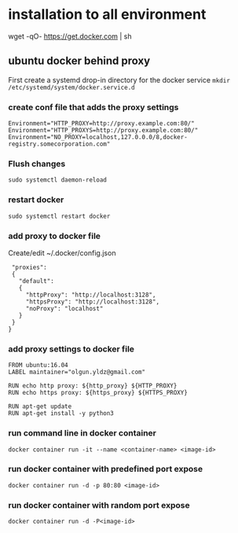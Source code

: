 # installation to all environment
wget -qO- https://get.docker.com | sh

## ubuntu docker behind proxy

First create a systemd drop-in directory for the docker service
``` mkdir /etc/systemd/system/docker.service.d ```

### create conf file that adds the proxy settings 

``` [Service]
Environment="HTTP_PROXY=http://proxy.example.com:80/" 
Environment="HTTP_PROXYS=http://proxy.example.com:80/" 
Environment="NO_PROXY=localhost,127.0.0.0/8,docker-registry.somecorporation.com"
```
### Flush changes

``` sudo systemctl daemon-reload ```

### restart docker

``` sudo systemctl restart docker ```


### add proxy to docker file

Create/edit ~/.docker/config.json

```{
 "proxies":
 {
   "default":
   {
     "httpProxy": "http://localhost:3128",
     "httpsProxy": "http://localhost:3128",
     "noProxy": "localhost"
   }
 }
}

```

### add proxy settings to docker file

```
FROM ubuntu:16.04
LABEL maintainer="olgun.yldz@gmail.com"

RUN echo http proxy: ${http_proxy} ${HTTP_PROXY}
RUN echo https proxy: ${https_proxy} ${HTTPS_PROXY}

RUN apt-get update
RUN apt-get install -y python3
```

### run command line in docker container

```
docker container run -it --name <container-name> <image-id>

```

### run docker container with predefined port expose

```
docker container run -d -p 80:80 <image-id>

```

### run docker container with random port expose

```
docker container run -d -P<image-id>

```
